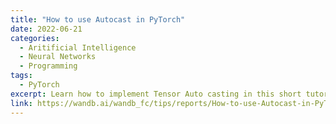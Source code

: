 ```yaml
---
title: "How to use Autocast in PyTorch"
date: 2022-06-21
categories: 
  - Aritificial Intelligence
  - Neural Networks
  - Programming
tags:
  - PyTorch
excerpt: Learn how to implement Tensor Auto casting in this short tutorial complete with code and interactive visualizations.
link: https://wandb.ai/wandb_fc/tips/reports/How-to-use-Autocast-in-PyTorch--VmlldzoyMTk4NTky
---
```

